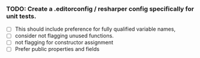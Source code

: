 ﻿### TODO: Create a .editorconfig / resharper config specifically for unit tests.
- [ ] This should include preference for fully qualified variable names,
- [ ] consider not flagging unused functions.
- [ ] not flagging for constructor assignment
- [ ] Prefer public properties and fields
